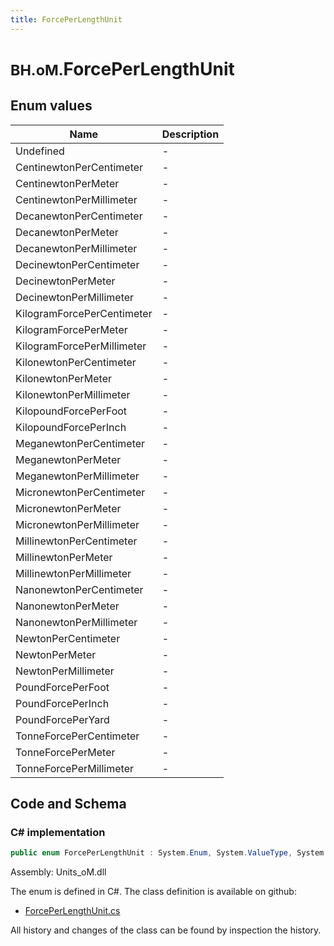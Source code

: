 ```yaml
---
title: ForcePerLengthUnit
---
```


# <small>BH.oM.</small>**ForcePerLengthUnit**



## Enum values

| Name            | Description                                                    |
|-----------------|----------------------------------------------------------------|
| Undefined |  -  |
| CentinewtonPerCentimeter |  -  |
| CentinewtonPerMeter |  -  |
| CentinewtonPerMillimeter |  -  |
| DecanewtonPerCentimeter |  -  |
| DecanewtonPerMeter |  -  |
| DecanewtonPerMillimeter |  -  |
| DecinewtonPerCentimeter |  -  |
| DecinewtonPerMeter |  -  |
| DecinewtonPerMillimeter |  -  |
| KilogramForcePerCentimeter |  -  |
| KilogramForcePerMeter |  -  |
| KilogramForcePerMillimeter |  -  |
| KilonewtonPerCentimeter |  -  |
| KilonewtonPerMeter |  -  |
| KilonewtonPerMillimeter |  -  |
| KilopoundForcePerFoot |  -  |
| KilopoundForcePerInch |  -  |
| MeganewtonPerCentimeter |  -  |
| MeganewtonPerMeter |  -  |
| MeganewtonPerMillimeter |  -  |
| MicronewtonPerCentimeter |  -  |
| MicronewtonPerMeter |  -  |
| MicronewtonPerMillimeter |  -  |
| MillinewtonPerCentimeter |  -  |
| MillinewtonPerMeter |  -  |
| MillinewtonPerMillimeter |  -  |
| NanonewtonPerCentimeter |  -  |
| NanonewtonPerMeter |  -  |
| NanonewtonPerMillimeter |  -  |
| NewtonPerCentimeter |  -  |
| NewtonPerMeter |  -  |
| NewtonPerMillimeter |  -  |
| PoundForcePerFoot |  -  |
| PoundForcePerInch |  -  |
| PoundForcePerYard |  -  |
| TonneForcePerCentimeter |  -  |
| TonneForcePerMeter |  -  |
| TonneForcePerMillimeter |  -  |


## Code and Schema

### C# implementation

``` C# title="C#"
public enum ForcePerLengthUnit : System.Enum, System.ValueType, System.IComparable, System.ISpanFormattable, System.IFormattable, System.IConvertible
```

Assembly: Units_oM.dll

The enum is defined in C#. The class definition is available on github:

- [ForcePerLengthUnit.cs](https://github.com/BHoM/Localisation_Toolkit/blob/develop/Units_oM/Enums\ForcePerLength.cs)

All history and changes of the class can be found by inspection the history.
